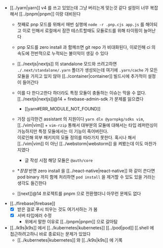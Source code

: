 - [[../yarn|yarn]] v4 를 쓰고 있었는데 그냥 버리는게 맞는것 같다 설정이 너무 복잡해서 [[../pnpm|pnpm]] 이랑 대비된다
  - 첫째로 pnp 모드를 위해서 매번 실행에 `node -r .pnp.cjs app.js` 를 해야되고 이로 인해서 로컬에서 잠깐 테스트할때도 모듈로드를 위해 타이핑이 늘어난다
  - pnp 모드를 zero install 과 함께쓰면 git repo 가 비대화된다, 이로인해 ci 의 속도에 전반적으로 누적되는 불이익이 생길 수 있다
  - [[../nextjs|nextjs]] 의 standalone 모드와 쓰려고하면 `./.next/standalone/.yarn` 폴더가 생성되는데 여기에 `.yarn/cache` 가 모든 모듈을 가지고 있지 않아 [[../container|container]] 빌드시에 추가적이 설정이 들어간다
  - 이를 다 한다고한다 하더라도 특정 모듈이 충돌하는 이슈는 막을 수 없다.  [[../nextjs|nextjs]]@14 + firebase-admin-sdk 가 문제를 잃으켰다
    +  [[yarn#ERR_MODULE_NOT_FOUND]]
  - 가장 심각한건 assistant 의 지원이다 `yarn dlx @yarnpkg/sdks vim`, [[../vim|vim]] + `vim-rzip` 통해서 대부분의 모듈에 대해서는 타입 레퍼런싱이 가능하지만 특정 모듈에서는 이 기능이 죽어버린다.  
    이로인해 외부 패키지의 모듈 정의를 따라가지 못한다. 혹시나 해서 [[../vim|vim]] 이 아닌 [[../webstorm|webstorm]] 을 켜봤는데 이도 마찬가지였다
    +  글 작성 시점 해당 모듈은 `@auth/core`
  - **장점*  반면 zero install 을 [[../react-native|react-native]] 와 같이 쓴다면 pod binary 까지 함께 처리하면 `pod install` 을 제거할 수 있도 있을 거라는 생각도 들긴한다

  - [[next]]@14 프로젝트를 pnpm 으로 전환했더니 아무런 문제도 없다
- [[../firebase|firebase]]
  - [X] 받은 걸로 푸시 띄우는 것도 여기서하는 가 봄
  - [X] 서버 타입에러 수정
    - 위에서 말한 이유로 [[../pnpm|pnpm]] 으로 갈아탐
- [[../k9s|k9s]] 에서 [[../kubernetes|kubernetes]] [[../pod|pod]] [[.shell 에 접근하려고하니 바로 종료되는 문제가 있었다 
  - [[../kubernetes|kubernetes]] 와 [[../k9s|k9s]] 에 기록
